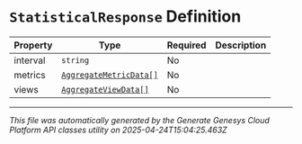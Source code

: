 # `StatisticalResponse` Definition

| Property | Type | Required | Description |
|----------|------|----------|-------------|
| interval | `string` | No |  |
| metrics | [`AggregateMetricData[]`](aggregatemetricdata-definition.md) | No |  |
| views | [`AggregateViewData[]`](aggregateviewdata-definition.md) | No |  |

---

*This file was automatically generated by the Generate Genesys Cloud Platform API classes utility on 2025-04-24T15:04:25.463Z*